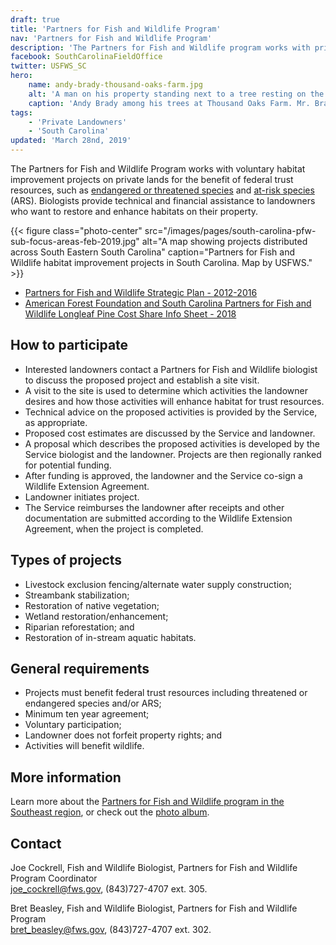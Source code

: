 ```yaml
---
draft: true
title: 'Partners for Fish and Wildlife Program'
nav: 'Partners for Fish and Wildlife Program'
description: 'The Partners for Fish and Wildlife program works with private landowners to improve fish and wildlife habitat on their lands.  We are leaders in voluntary, community-based stewardship for fish and wildlife conservation.'
facebook: SouthCarolinaFieldOffice
twitter: USFWS_SC
hero:
    name: andy-brady-thousand-oaks-farm.jpg
    alt: 'A man on his property standing next to a tree resting on the trunk'
    caption: 'Andy Brady among his trees at Thousand Oaks Farm. Mr. Brady planted a variety of hardwood mast producing trees at Thousand Oaks Farm, former bottomland crop fields adjacent to the Congaree River and Congaree National Park. Additionally, Mr. Brady has his place under conservation easement with the Congaree Land Trust. Photo by John Cely, used with permission.'
tags:
    - 'Private Landowners'
    - 'South Carolina'
updated: 'March 28nd, 2019'
---
```


The Partners for Fish and Wildlife Program works with voluntary habitat improvement projects on private lands for the benefit of federal trust resources, such as [endangered or threatened species](/charleston/endangered-species/) and [at-risk species](/charleston/at-risk-species) (ARS). Biologists provide technical and financial assistance to landowners who want to restore and enhance habitats on their property.

{{< figure class="photo-center" src="/images/pages/south-carolina-pfw-sub-focus-areas-feb-2019.jpg" alt="A map showing projects distributed across South Eastern South Carolina" caption="Partners for Fish and Wildlife habitat improvement projects in South Carolina. Map by USFWS." >}}

- [Partners for Fish and Wildlife Strategic Plan - 2012-2016](/pdf/strategic-plan/partners-for-fish-and-wildlife-program-strategic-plan-2012-2016.pdf)
- [American Forest Foundation and South Carolina Partners for Fish and Wildlife Longleaf Pine Cost Share Info Sheet - 2018](/pdf/fact-sheet/american-forest-foundation-and-south-carolina-partners-for-fish-and-wildlife-longleaf-pine-cost-share.pdf)

## How to participate

- Interested landowners contact a Partners for Fish and Wildlife biologist to discuss the proposed project and establish a site visit.
- A visit to the site is used to determine which activities the landowner desires and how those activities will enhance habitat for trust resources.
- Technical advice on the proposed activities is provided by the Service, as appropriate.
- Proposed cost estimates are discussed by the Service and landowner.
- A proposal which describes the proposed activities is developed by the Service biologist and the landowner. Projects are then regionally ranked for potential funding.
- After funding is approved, the landowner and the Service co-sign a Wildlife Extension Agreement.
- Landowner initiates project.
- The Service reimburses the landowner after receipts and other documentation are submitted according to the Wildlife Extension Agreement, when the project is completed.

## Types of projects

- Livestock exclusion fencing/alternate water supply construction;
- Streambank stabilization;
- Restoration of native vegetation;
- Wetland restoration/enhancement;
- Riparian reforestation; and
- Restoration of in-stream aquatic habitats.

## General requirements

- Projects must benefit federal trust resources including threatened or endangered species and/or ARS;
- Minimum ten year agreement;
- Voluntary participation;
- Landowner does not forfeit property rights; and
- Activities will benefit wildlife.

## More information

Learn more about the [Partners for Fish and Wildlife program in the Southeast region](/our-services/partners-program/), or check out the [photo album](https://www.flickr.com/photos/usfwssoutheast/albums/72157673957777457).

## Contact

Joe Cockrell, Fish and Wildlife Biologist, Partners for Fish and Wildlife Program Coordinator  
[joe_cockrell@fws.gov](mailto:joe_cockrell@fws.gov), (843)727-4707 ext. 305.

Bret Beasley, Fish and Wildlife Biologist, Partners for Fish and Wildlife Program  
[bret_beasley@fws.gov](mailto:bret_beasley@fws.gov), (843)727-4707 ext. 302.
